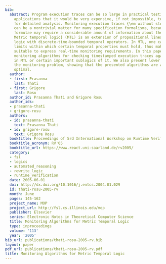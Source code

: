 ```yaml
---
bib:
  abstract: Program execution traces can be so large in practical testing and monitoring
    applications that it would be very expensive, if not impossible, to store them
    for detailed analysis. Monitoring execution traces {\em without storing} them,
    can be a nontrivial matter for many specification formalisms, because complex
    formulae may require a considerable amount of information about the past. {\em
    Metric temporal logic} (MTL) is an extension of propositional linear temporal
    logic with discrete-time-bounded temporal operators. In MTL, one can specify time
    limits within which certain temporal properties must hold, thus making it very
    suitable to express real-time monitoring requirements. In this paper, we present
    monitoring algorithms for checking timestamped execution traces against formulae
    in MTL or certain important sublogics of it. We also present lower bounds for
    the monitoring problem, showing that the presented algorithms are asymptotically
    optimal.
  author:
  - first: Prasanna
    last: Thati
  - first: Grigore
    last: Rosu
  author_id: Prasanna Thati and Grigore Rosu
  author_ids:
  - prasanna-thati
  - grigore-rosu
  authors:
  - id: prasanna-thati
    text: Prasanna Thati
  - id: grigore-rosu
    text: Grigore Rosu
  booktitle: Proceedings of 5rd International Workshop on Runtime Verification (RV'05)
  booktitle_acronym: RV'05
  booktitle_url: https://www.react.uni-saarland.de/rv2005/
  category:
  - fsl
  - logics
  - automated_reasoning
  - rewrite_logic
  - runtime_verification
  date: 2005-06-01
  doi: http://dx.doi.org/10.1016/j.entcs.2004.01.029
  id: thati-rosu-2005-rv
  month: June
  pages: 145-162
  project_name: MOP
  project_url: http://fsl.cs.illinois.edu/mop
  publisher: Elsevier
  series: Electronic Notes in Theoretical Computer Science
  title: Monitoring Algorithms for Metric Temporal Logic
  type: inproceedings
  volume: '113'
  year: '2005'
bib_url: publications/thati-rosu-2005-rv.bib
layout: paper
pdf_url: publications/thati-rosu-2005-rv.pdf
title: Monitoring Algorithms for Metric Temporal Logic
---
```

